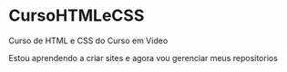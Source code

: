 # CursoHTMLeCSS
 Curso de HTML e CSS do Curso em Video

 Estou aprendendo a criar sites e agora vou gerenciar meus repositorios
